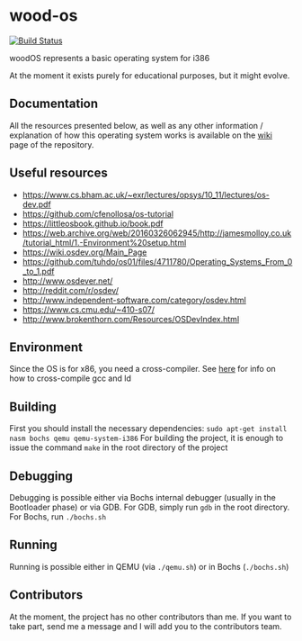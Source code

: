 # wood-os
[![Build Status](https://travis-ci.org/rares985/wood-os.svg?branch=main)](https://travis-ci.org/rares985/wood-os)

woodOS represents a basic operating system for i386 

At the moment it exists purely for educational purposes, but it might evolve.

## Documentation
All the resources presented below, as well as any other information / explanation of how this operating system works is available on the [wiki](https://github.com/rares985/wood-os/wiki) page of the repository.


## Useful resources
 - https://www.cs.bham.ac.uk/~exr/lectures/opsys/10_11/lectures/os-dev.pdf
 - https://github.com/cfenollosa/os-tutorial
 - https://littleosbook.github.io/book.pdf
 - https://web.archive.org/web/20160326062945/http://jamesmolloy.co.uk/tutorial_html/1.-Environment%20setup.html
 - https://wiki.osdev.org/Main_Page
 - https://github.com/tuhdo/os01/files/4711780/Operating_Systems_From_0_to_1.pdf
 - http://www.osdever.net/
 - http://reddit.com/r/osdev/
 - http://www.independent-software.com/category/osdev.html
 - https://www.cs.cmu.edu/~410-s07/
 - http://www.brokenthorn.com/Resources/OSDevIndex.html
 

 ## Environment
 Since the OS is for x86, you need a cross-compiler. See [here](https://github.com/cfenollosa/os-tutorial/tree/master/11-kernel-crosscompiler) for info on how to cross-compile gcc and ld
 ## Building
 First you should install the necessary dependencies: `sudo apt-get install nasm bochs qemu qemu-system-i386`
 For building the project, it is enough to issue the command `make` in the root directory of the project
 
 ## Debugging
 Debugging is possible either via Bochs internal debugger (usually in the Bootloader phase) or via GDB.
 For GDB, simply run `gdb` in the root directory.
 For Bochs, run `./bochs.sh`
 
 ## Running
 Running is possible either in QEMU (via `./qemu.sh`) or in Bochs (`./bochs.sh`)
 
## Contributors
At the moment, the project has no other contributors than me. If you want to take part, send me a message and I will add you to the contributors team.
